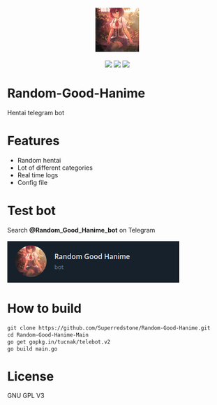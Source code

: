 <p align="center">
  <img src="Images/catGirl.jpg" width="20%"></img><br><br>
  <img src="https://github.com/Superredstone/Random-Good-Hanime/actions/workflows/go.yml/badge.svg"></img>
  <img src="https://img.shields.io/github/license/Superredstone/Random-Good-Hanime?color=Green&label=License"></img>
  <img src="https://img.shields.io/discord/821836676607115304?color=Blue&logo=Discord&logoColor=Blue"></img>
</p>

# Random-Good-Hanime
Hentai telegram bot

# Features 
- Random hentai 
- Lot of different categories 
- Real time logs 
- Config file

# Test bot
Search **@Random_Good_Hanime_bot** on Telegram <br> <br>
<img src="https://github.com/Superredstone/Random-Good-Hanime/blob/Main/Images/telegramTestBot.png">

# How to build
```
git clone https://github.com/Superredstone/Random-Good-Hanime.git
cd Random-Good-Hanime-Main
go get gopkg.in/tucnak/telebot.v2
go build main.go
```

# License
GNU GPL V3
